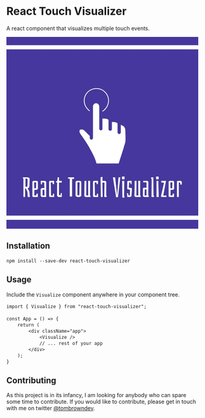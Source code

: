 # React Touch Visualizer

A react component that visualizes multiple touch events. 

<img src="Logo.png?raw=true" width="500" />

## Installation

```
npm install --save-dev react-touch-visualizer
```

## Usage

Include the `Visualize` component anywhere in your component tree.

```
import { Visualize } from "react-touch-visualizer";

const App = () => {
    return (
        <div className="app">
            <Visualize />
            // ... rest of your app
        </div>
    );
}
```

## Contributing

As this project is in its infancy, I am looking for anybody who can spare some time to contribute. If you would like to contribute, please get in touch with me on twitter [@tombrowndev](https://www.twitter.com/tombrowndev).
